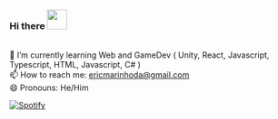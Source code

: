 ### Hi there <img src="https://github.githubassets.com/images/mona-whisper.gif" width="35">
<br>🌱 I’m currently learning Web and GameDev ( Unity, React, Javascript, Typescript, HTML, Javascript, C# )
<br>📫 How to reach me: ericmarinhoda@gmail.com
<br>😄 Pronouns: He/Him

[![Spotify](https://ericmarinho.vercel.app/api/spotify-now-playing?background_color=0d1117&border_color=ffffff)](https://open.spotify.com/user/hlmj5gicn1xn70llpweyksrxq)